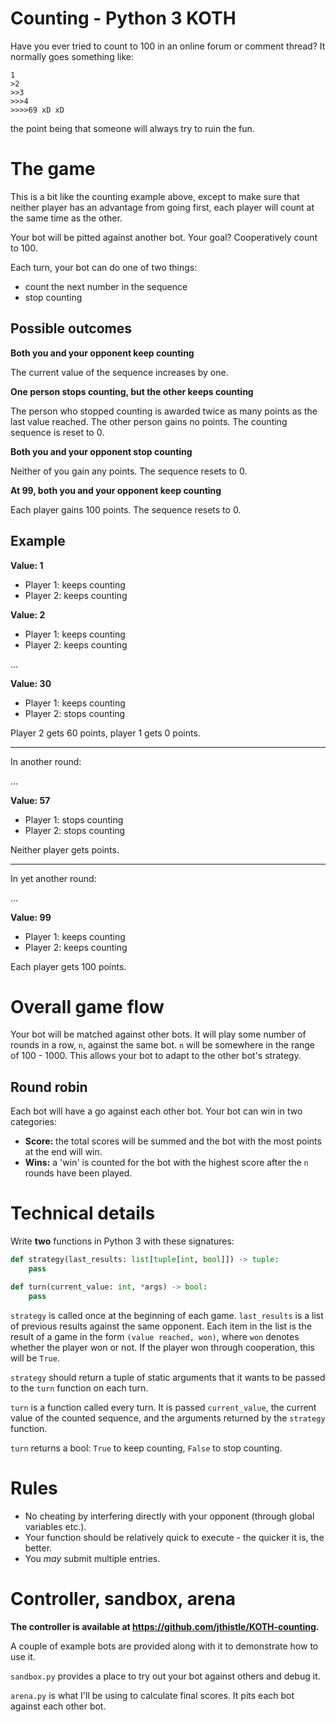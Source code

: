 # Counting - Python 3 KOTH

Have you ever tried to count to 100 in an online forum or comment thread? It normally goes something like:

```
1
>2
>>3
>>>4
>>>>69 xD xD
```

the point being that someone will always try to ruin the fun.

# The game

This is a bit like the counting example above, except to make sure that neither player has an advantage
from going first, each player will count at the same time as the other.

Your bot will be pitted against another bot. Your goal? Cooperatively count to 100.

Each turn, your bot can do one of two things:

- count the next number in the sequence
- stop counting

## Possible outcomes

**Both you and your opponent keep counting**

The current value of the sequence increases by one.

**One person stops counting, but the other keeps counting**

The person who stopped counting is awarded twice as many points as the last value reached. The other
person gains no points. The counting sequence is reset to 0.

**Both you and your opponent stop counting**

Neither of you gain any points. The sequence resets to 0.

**At 99, both you and your opponent keep counting**

Each player gains 100 points. The sequence resets to 0.

## Example

**Value: 1**

- Player 1: keeps counting
- Player 2: keeps counting

**Value: 2**

- Player 1: keeps counting
- Player 2: keeps counting

...

**Value: 30**

- Player 1: keeps counting
- Player 2: stops counting

Player 2 gets 60 points, player 1 gets 0 points.

-----

In another round:

...

**Value: 57**

- Player 1: stops counting
- Player 2: stops counting

Neither player gets points.

-----

In yet another round:

...

**Value: 99**

- Player 1: keeps counting
- Player 2: keeps counting

Each player gets 100 points.

# Overall game flow

Your bot will be matched against other bots. It will play some number of rounds in a row, `n`, against the same bot.
`n` will be somewhere in the range of 100 - 1000. This allows your bot to adapt to the other bot's strategy.

## Round robin

Each bot will have a go against each other bot. Your bot can win in two categories:

- **Score:** the total scores will be summed and the bot with the most points at the end will win.
- **Wins:** a 'win' is counted for the bot with the highest score after the `n` rounds have been played.

# Technical details

Write **two** functions in Python 3 with these signatures:

```py
def strategy(last_results: list[tuple[int, bool]]) -> tuple:
    pass

def turn(current_value: int, *args) -> bool:
    pass
```

`strategy` is called once at the beginning of each game. `last_results` is a list of previous results against the same opponent.
Each item in the list is the result of a game in the form `(value reached, won)`, where `won` denotes whether the player
won or not. If the player won through cooperation, this will be `True`. 

`strategy` should return a tuple of static arguments that it wants to be passed to the `turn` function on each turn.

`turn` is a function called every turn. It is passed `current_value`, the current value of the counted sequence, and the arguments
returned by the `strategy` function.

`turn` returns a bool: `True` to keep counting, `False` to stop counting.

# Rules

- No cheating by interfering directly with your opponent (through global variables etc.).
- Your function should be relatively quick to execute - the quicker it is, the better.
- You *may* submit multiple entries.

# Controller, sandbox, arena

**The controller is available at https://github.com/jthistle/KOTH-counting.**

A couple of example bots are provided along with it to demonstrate how to use it.

`sandbox.py` provides a place to try out your bot against others and debug it.

`arena.py` is what I'll be using to calculate final scores. It pits each bot against each other bot.
